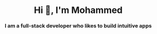 <h1 align="center">Hi 👋, I'm Mohammed</h1>
<h3 align="center">I am a full-stack developer who likes to build intuitive apps</h3>
